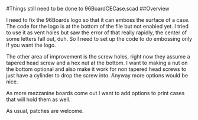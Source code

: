 #Things still  need to be done to 96BoardCECase.scad
##Overview  

I need to fix the 96Boards logo so that it can emboss the surface of a case.
The code for the logo is at the bottom of the file but not enabled yet.  I
tried to use it as vent holes but saw the error of that really rapidly, the
center of some letters fall out, duh.  So I need to set up the code to do
embossing only if you want the logo.

The other area of improvement is the screw holes, right now they assume a
tapered head screw and a hex nut at the bottom.  I want to making a nut on
the bottom optional and also make it work for non tapered head screws to
just have a cylinder to drop the screw into.  Anyway more options would be
nice.

As more mezzanine boards come out I want to add options to print cases that
will hold them as well.

As usual, patches are welcome.

